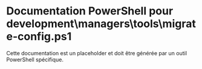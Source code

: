 # Documentation PowerShell pour development\managers\tools\migrate-config.ps1

Cette documentation est un placeholder et doit être générée par un outil PowerShell spécifique.
